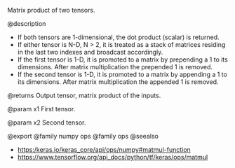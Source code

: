 Matrix product of two tensors.

@description
- If both tensors are 1-dimensional, the dot product (scalar) is returned.
- If either tensor is N-D, N > 2, it is treated as a stack of matrices
  residing in the last two indexes and broadcast accordingly.
- If the first tensor is 1-D, it is promoted to a matrix by prepending
  a 1 to its dimensions. After matrix multiplication the prepended
  1 is removed.
- If the second tensor is 1-D, it is promoted to a matrix by appending a 1
  to its dimensions. After matrix multiplication the appended 1 is removed.

@returns
    Output tensor, matrix product of the inputs.

@param x1
First tensor.

@param x2
Second tensor.

@export
@family numpy ops
@family ops
@seealso
+ <https:/keras.io/keras_core/api/ops/numpy#matmul-function>
+ <https://www.tensorflow.org/api_docs/python/tf/keras/ops/matmul>
